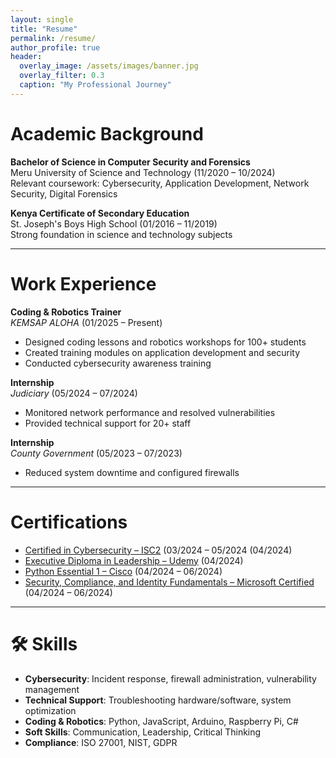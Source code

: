 ```yaml
---
layout: single
title: "Resume"
permalink: /resume/
author_profile: true
header:
  overlay_image: /assets/images/banner.jpg
  overlay_filter: 0.3
  caption: "My Professional Journey"
---
```


# Academic Background

**Bachelor of Science in Computer Security and Forensics**  
Meru University of Science and Technology (11/2020 – 10/2024)  
Relevant coursework: Cybersecurity, Application Development, Network Security, Digital Forensics


**Kenya Certificate of Secondary Education**  
St. Joseph's Boys High School (01/2016 – 11/2019)  
Strong foundation in science and technology subjects

---

# Work Experience

**Coding & Robotics Trainer**  
*KEMSAP ALOHA* (01/2025 – Present)  
- Designed coding lessons and robotics workshops for 100+ students  
- Created training modules on application development and security  
- Conducted cybersecurity awareness training

**Internship**  
*Judiciary* (05/2024 – 07/2024)  
- Monitored network performance and resolved vulnerabilities  
- Provided technical support for 20+ staff  

**Internship**  
*County Government* (05/2023 – 07/2023)  
- Reduced system downtime and configured firewalls  

---

#  Certifications
- [Certified in Cybersecurity – ISC2](https://www.credly.com/badges/2635c405-9741-493b-80c9-ff976d0db4f3/public_url) (03/2024 – 05/2024 (04/2024)  
- [Executive Diploma in Leadership – Udemy](https://example.com/certificate2) (04/2024)  
- [Python Essential 1 – Cisco](https://example.com/certificate3) (04/2024 – 06/2024)  
- [Security, Compliance, and Identity Fundamentals – Microsoft Certified](https://learn.microsoft.com/api/credentials/share/en-us/DonaldKimtai-1103/F6706499C48B5C39?sharingId=4F81F56C9091B3C5) (04/2024 – 06/2024)

---

# 🛠 Skills

- **Cybersecurity**: Incident response, firewall administration, vulnerability management  
- **Technical Support**: Troubleshooting hardware/software, system optimization  
- **Coding & Robotics**: Python, JavaScript, Arduino, Raspberry Pi, C#
- **Soft Skills**: Communication, Leadership, Critical Thinking  
- **Compliance**: ISO 27001, NIST, GDPR  



